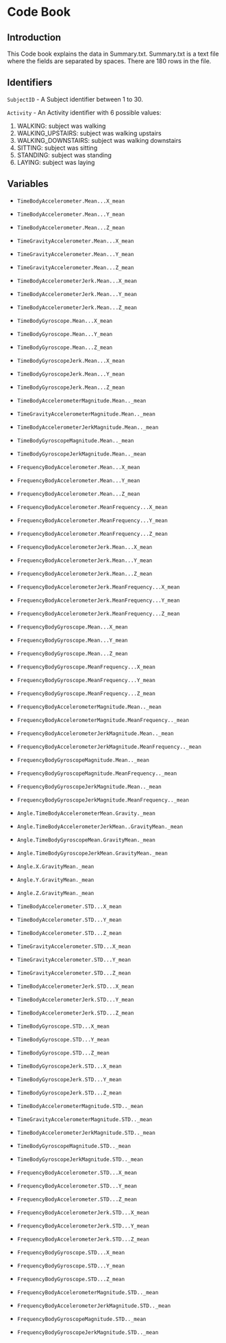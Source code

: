 # Code Book

## Introduction

This Code book explains the data in Summary.txt.  Summary.txt is a text file where the fields are separated by spaces.  There are 180 rows in the file.

## Identifiers

`SubjectID` - A Subject identifier between 1 to 30.

`Activity` - An Activity identifier with 6 possible values:

   1. WALKING: subject was walking
   2. WALKING_UPSTAIRS: subject was walking upstairs
   3. WALKING_DOWNSTAIRS: subject was walking downstairs
   4. SITTING: subject was sitting
   5. STANDING: subject was standing
   6. LAYING: subject was laying

## Variables


 * `TimeBodyAccelerometer.Mean...X_mean`

 * `TimeBodyAccelerometer.Mean...Y_mean`

 * `TimeBodyAccelerometer.Mean...Z_mean`

 * `TimeGravityAccelerometer.Mean...X_mean`

 * `TimeGravityAccelerometer.Mean...Y_mean`

 * `TimeGravityAccelerometer.Mean...Z_mean`

 * `TimeBodyAccelerometerJerk.Mean...X_mean`

 * `TimeBodyAccelerometerJerk.Mean...Y_mean`

 * `TimeBodyAccelerometerJerk.Mean...Z_mean`

 * `TimeBodyGyroscope.Mean...X_mean`

 * `TimeBodyGyroscope.Mean...Y_mean`

 * `TimeBodyGyroscope.Mean...Z_mean`

 * `TimeBodyGyroscopeJerk.Mean...X_mean`

 * `TimeBodyGyroscopeJerk.Mean...Y_mean`

 * `TimeBodyGyroscopeJerk.Mean...Z_mean`

 * `TimeBodyAccelerometerMagnitude.Mean.._mean`

 * `TimeGravityAccelerometerMagnitude.Mean.._mean`

 * `TimeBodyAccelerometerJerkMagnitude.Mean.._mean`

 * `TimeBodyGyroscopeMagnitude.Mean.._mean`

 * `TimeBodyGyroscopeJerkMagnitude.Mean.._mean`

 * `FrequencyBodyAccelerometer.Mean...X_mean`

 * `FrequencyBodyAccelerometer.Mean...Y_mean`

 * `FrequencyBodyAccelerometer.Mean...Z_mean`

 * `FrequencyBodyAccelerometer.MeanFrequency...X_mean`

 * `FrequencyBodyAccelerometer.MeanFrequency...Y_mean`

 * `FrequencyBodyAccelerometer.MeanFrequency...Z_mean`

 * `FrequencyBodyAccelerometerJerk.Mean...X_mean`

 * `FrequencyBodyAccelerometerJerk.Mean...Y_mean`

 * `FrequencyBodyAccelerometerJerk.Mean...Z_mean`

 * `FrequencyBodyAccelerometerJerk.MeanFrequency...X_mean`

 * `FrequencyBodyAccelerometerJerk.MeanFrequency...Y_mean`

 * `FrequencyBodyAccelerometerJerk.MeanFrequency...Z_mean`

 * `FrequencyBodyGyroscope.Mean...X_mean`

 * `FrequencyBodyGyroscope.Mean...Y_mean`

 * `FrequencyBodyGyroscope.Mean...Z_mean`

 * `FrequencyBodyGyroscope.MeanFrequency...X_mean`

 * `FrequencyBodyGyroscope.MeanFrequency...Y_mean`

 * `FrequencyBodyGyroscope.MeanFrequency...Z_mean`

 * `FrequencyBodyAccelerometerMagnitude.Mean.._mean`

 * `FrequencyBodyAccelerometerMagnitude.MeanFrequency.._mean`

 * `FrequencyBodyAccelerometerJerkMagnitude.Mean.._mean`

 * `FrequencyBodyAccelerometerJerkMagnitude.MeanFrequency.._mean`

 * `FrequencyBodyGyroscopeMagnitude.Mean.._mean`

 * `FrequencyBodyGyroscopeMagnitude.MeanFrequency.._mean`

 * `FrequencyBodyGyroscopeJerkMagnitude.Mean.._mean`

 * `FrequencyBodyGyroscopeJerkMagnitude.MeanFrequency.._mean`

 * `Angle.TimeBodyAccelerometerMean.Gravity._mean`

 * `Angle.TimeBodyAccelerometerJerkMean..GravityMean._mean`

 * `Angle.TimeBodyGyroscopeMean.GravityMean._mean`

 * `Angle.TimeBodyGyroscopeJerkMean.GravityMean._mean`

 * `Angle.X.GravityMean._mean`

 * `Angle.Y.GravityMean._mean`

 * `Angle.Z.GravityMean._mean`

 * `TimeBodyAccelerometer.STD...X_mean`

 * `TimeBodyAccelerometer.STD...Y_mean`

 * `TimeBodyAccelerometer.STD...Z_mean`

 * `TimeGravityAccelerometer.STD...X_mean`

 * `TimeGravityAccelerometer.STD...Y_mean`

 * `TimeGravityAccelerometer.STD...Z_mean`

 * `TimeBodyAccelerometerJerk.STD...X_mean`

 * `TimeBodyAccelerometerJerk.STD...Y_mean`

 * `TimeBodyAccelerometerJerk.STD...Z_mean`

 * `TimeBodyGyroscope.STD...X_mean`

 * `TimeBodyGyroscope.STD...Y_mean`

 * `TimeBodyGyroscope.STD...Z_mean`

 * `TimeBodyGyroscopeJerk.STD...X_mean`

 * `TimeBodyGyroscopeJerk.STD...Y_mean`

 * `TimeBodyGyroscopeJerk.STD...Z_mean`

 * `TimeBodyAccelerometerMagnitude.STD.._mean`

 * `TimeGravityAccelerometerMagnitude.STD.._mean`

 * `TimeBodyAccelerometerJerkMagnitude.STD.._mean`

 * `TimeBodyGyroscopeMagnitude.STD.._mean`

 * `TimeBodyGyroscopeJerkMagnitude.STD.._mean`

 * `FrequencyBodyAccelerometer.STD...X_mean`

 * `FrequencyBodyAccelerometer.STD...Y_mean`

 * `FrequencyBodyAccelerometer.STD...Z_mean`

 * `FrequencyBodyAccelerometerJerk.STD...X_mean`

 * `FrequencyBodyAccelerometerJerk.STD...Y_mean`

 * `FrequencyBodyAccelerometerJerk.STD...Z_mean`

 * `FrequencyBodyGyroscope.STD...X_mean`

 * `FrequencyBodyGyroscope.STD...Y_mean`

 * `FrequencyBodyGyroscope.STD...Z_mean`

 * `FrequencyBodyAccelerometerMagnitude.STD.._mean`

 * `FrequencyBodyAccelerometerJerkMagnitude.STD.._mean`

 * `FrequencyBodyGyroscopeMagnitude.STD.._mean`

 * `FrequencyBodyGyroscopeJerkMagnitude.STD.._mean`
